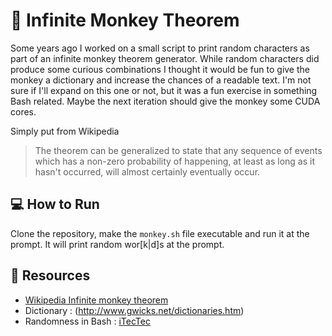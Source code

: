 # 🐒 Infinite Monkey Theorem 

Some years ago I worked on a small script to print random characters as part of an infinite monkey theorem generator. While random characters did produce some curious combinations I thought it would be fun to give the monkey a dictionary and increase the chances of a readable text. I'm not sure if I'll expand on this one or not, but it was a fun exercise in something Bash related. Maybe the next iteration should give the monkey some CUDA cores.

Simply put from Wikipedia
>The theorem can be generalized to state that any sequence of events which has a non-zero probability of happening, at least as long as it hasn't occurred, will almost certainly eventually occur.

## 💻 How to Run 

Clone the repository, make the `monkey.sh` file executable and run it at the prompt. It will print random wor[k|d]s at the prompt. 

## 📡 Resources 
- [Wikipedia Infinite monkey theorem](https://en.wikipedia.org/wiki/Infinite_monkey_theorem)
- Dictionary : (http://www.gwicks.net/dictionaries.htm)
- Randomness in Bash : [iTecTec](https://itectec.com/unixlinux/bash-how-to-efficiently-generate-large-uniformly-distributed-random-integers-in-bash/)

